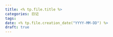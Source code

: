 ```yaml
---
title: <% tp.file.title %>
categories: 日记
tags: 
date: <% tp.file.creation_date("YYYY-MM-DD") %>
draft: true
---
```


